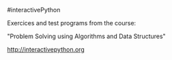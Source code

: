  #interactivePython


Exercices and test programs from the course:

"Problem Solving using Algorithms and Data Structures"

http://interactivepython.org



